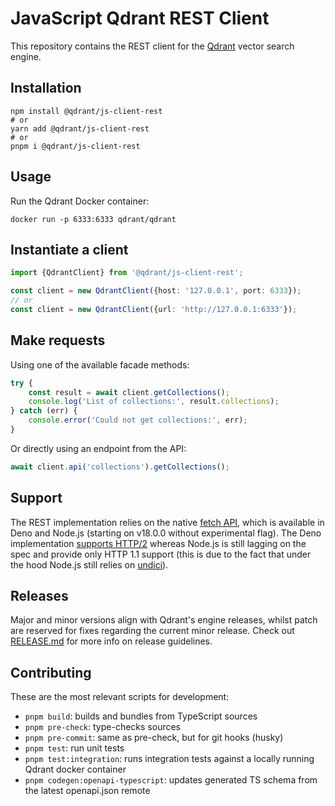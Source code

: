# JavaScript Qdrant REST Client

This repository contains the REST client for the [Qdrant](https://github.com/qdrant/qdrant) vector search engine.

## Installation

```shell
npm install @qdrant/js-client-rest
# or
yarn add @qdrant/js-client-rest
# or
pnpm i @qdrant/js-client-rest
```

## Usage

Run the Qdrant Docker container:

```shell
docker run -p 6333:6333 qdrant/qdrant
```

## Instantiate a client

```ts
import {QdrantClient} from '@qdrant/js-client-rest';

const client = new QdrantClient({host: '127.0.0.1', port: 6333});
// or
const client = new QdrantClient({url: 'http://127.0.0.1:6333'});
```

## Make requests

Using one of the available facade methods:

```ts
try {
    const result = await client.getCollections();
    console.log('List of collections:', result.collections);
} catch (err) {
    console.error('Could not get collections:', err);
}
```

Or directly using an endpoint from the API:

```ts
await client.api('collections').getCollections();
```

## Support

The REST implementation relies on the native [fetch API](https://developer.mozilla.org/en-US/docs/Web/API/Fetch_API), which is available in Deno and Node.js (starting on v18.0.0 without experimental flag). The Deno implementation [supports HTTP/2](https://deno.com/blog/every-web-api-in-deno#fetch-request-response-and-headers) whereas Node.js is still lagging on the spec and provide only HTTP 1.1 support (this is due to the fact that under the hood Node.js still relies on [undici](https://github.com/nodejs/undici)).

## Releases

Major and minor versions align with Qdrant's engine releases, whilst patch are reserved for fixes regarding the current minor release. Check out [RELEASE.md](../../RELEASE.md) for more info on release guidelines.

## Contributing

These are the most relevant scripts for development:

-   `pnpm build`: builds and bundles from TypeScript sources
-   `pnpm pre-check`: type-checks sources
-   `pnpm pre-commit`: same as pre-check, but for git hooks (husky)
-   `pnpm test`: run unit tests
-   `pnpm test:integration`: runs integration tests against a locally running Qdrant docker container
-   `pnpm codegen:openapi-typescript`: updates generated TS schema from the latest openapi.json remote
